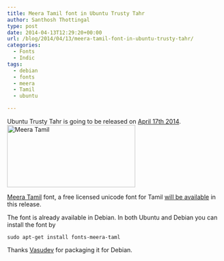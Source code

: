 ```yaml
---
title: Meera Tamil font in Ubuntu Trusty Tahr
author: Santhosh Thottingal
type: post
date: 2014-04-13T12:29:20+00:00
url: /blog/2014/04/13/meera-tamil-font-in-ubuntu-trusty-tahr/
categories:
  - Fonts
  - Indic
tags:
  - debian
  - fonts
  - meera
  - Tamil
  - ubuntu

---
```

Ubuntu Trusty Tahr is going to be released on [April 17th 2014][1].[<img class="alignright size-medium wp-image-492" alt="Meera Tamil" src="/wp-content/uploads/2014/04/MeeraTamilSample.png" width="300" height="146" srcset="/wp-content/uploads/2014/04/MeeraTamilSample.png 947w, /wp-content/uploads/2014/04/MeeraTamilSample-300x146.png 300w" sizes="(max-width: 300px) 100vw, 300px" />][2]

[Meera Tamil][3] font, a free licensed unicode font for Tamil [will be available][4] in this release.

The font is already available in Debian. In both Ubuntu and Debian you can install the font by

`sudo apt-get install fonts-meera-taml`

Thanks [Vasudev][5] for packaging it for Debian.

 [1]: https://wiki.ubuntu.com/TrustyTahr/ReleaseSchedule
 [2]: /wp-content/uploads/2014/04/MeeraTamilSample.png
 [3]: https://github.com/santhoshtr/meera-tamil
 [4]: http://packages.ubuntu.com/trusty/fonts-meera-taml
 [5]: http://copyninja.info/